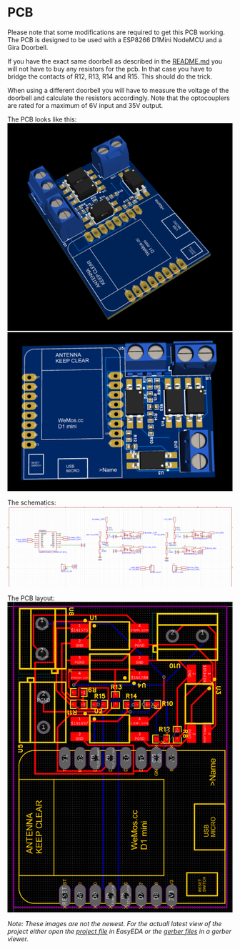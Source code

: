 # PCB

Please note that some modifications are required to get this PCB working. The PCB is designed to be used with a ESP8266 D1Mini NodeMCU and a Gira Doorbell.  
  
If you have the exact same doorbell as described in the [README.md](../README.md) you will not have to buy any resistors for the pcb. In that case you have to bridge the contacts of R12, R13, R14 and R15. This should do the trick.  
  
When using a different doorbell you will have to measure the voltage of the doorbell and calculate the resistors accordingly. Note that the optocouplers are rated for a maximum of 6V input and 35V output.

The PCB looks like this:
![pcb](../images/angled.png)
![pcb](../images/flat.png)

The schematics:
![schematics](../images/schematic.png)

The PCB layout:
![pcb layout](../images/pcb.png)

_Note: These images are not the newest. For the actuall latest view of the project either open the [project file](./Project.epro) in EasyEDA or the [gerber files](./Gerber_new-version-5v-onboard.zip) in a gerber viewer._